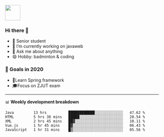 <img src="https://github.com/egoist/egoist/raw/master/balloon.gif" width="50">

### Hi there 🐏

- 🌱 Senior student
- 🔭 I’m currently working on javaweb
- 💬 Ask me about anything
- 😄 Hobby: badminton & coding

### 🚀 Goals in 2020
+ 🍃Learn Spring framework
+ 🎓Focus on ZJUT exam
-------

📊 **Weekly development breakdown**
<!--START_SECTION:waka-->
```text
Java         13 hrs          ████████████░░░░░░░░░░░░░   47.62 % 
HTML         5 hrs 36 mins   █████░░░░░░░░░░░░░░░░░░░░   20.54 % 
XML          2 hrs 45 mins   ██▓░░░░░░░░░░░░░░░░░░░░░░   10.11 % 
Vue.js       1 hr 45 mins    █▓░░░░░░░░░░░░░░░░░░░░░░░   06.43 % 
JavaScript   1 hr 31 mins    █▒░░░░░░░░░░░░░░░░░░░░░░░   05.56 % 
```
<!--END_SECTION:waka-->
